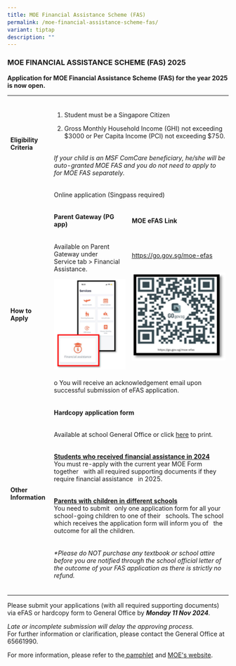 ```yaml
---
title: MOE Financial Assistance Scheme (FAS)
permalink: /moe-financial-assistance-scheme-fas/
variant: tiptap
description: ""
---
```

<h3><strong>MOE FINANCIAL ASSISTANCE SCHEME (FAS) 2025</strong></h3>
<p><strong>Application for MOE Financial Assistance Scheme (FAS) for the year 2025 is now open.</strong>
</p>
<table style="minWidth: 75px">
<colgroup>
<col>
<col>
<col>
</colgroup>
<tbody>
<tr>
<td rowspan="1" colspan="1">
<p></p>
</td>
<td rowspan="1" colspan="1">
<p></p>
</td>
<td rowspan="1" colspan="1">
<p></p>
</td>
</tr>
<tr>
<td rowspan="2" colspan="1">
<p><strong>Eligibility Criteria</strong>
</p>
</td>
<td rowspan="1" colspan="2">
<ol data-tight="true" class="tight">
<li>
<p>Student must be a Singapore Citizen</p>
</li>
<li>
<p>Gross Monthly Household Income (GHI) not exceeding $3000 or Per Capita
Income (PCI) not exceeding $750.</p>
</li>
</ol>
</td>
</tr>
<tr>
<td rowspan="1" colspan="2">
<p><em>If your child is an MSF ComCare beneficiary, he/she will be auto-granted MOE FAS and you do not need to apply to for MOE FAS separately.</em>
</p>
</td>
</tr>
<tr>
<td rowspan="7" colspan="1">
<p><strong>How to Apply</strong>
</p>
</td>
<td rowspan="1" colspan="2">
<p>Online application (Singpass required)</p>
</td>
</tr>
<tr>
<td rowspan="1" colspan="1">
<p><strong>Parent Gateway (PG app)</strong>
</p>
</td>
<td rowspan="1" colspan="1">
<p><strong>MOE eFAS Link</strong>
</p>
</td>
</tr>
<tr>
<td rowspan="1" colspan="1">
<p>Available on Parent Gateway under
<br>Service tab &gt; Financial Assistance.
<br>
</p>
<div class="isomer-image-wrapper">
<img style="width: 100%;" height="auto" width="100" src="/images/Admin%20Matters/EFAS_202PG.png">
</div>
</td>
<td rowspan="1" colspan="1">
<p><a href="https://go.gov.sg/moe-efas" rel="noopener noreferrer" target="_blank"><u>https://go.gov.sg/moe-efas</u></a><u><br><br></u>
</p>
<div class="isomer-image-wrapper">
<img style="width: 100%;" height="200" width="200" src="/images/Admin%20Matters/EFAS_202g5.png">
</div>
</td>
</tr>
<tr>
<td rowspan="1" colspan="2">
<p>o You will receive an acknowledgement email upon successful submission
of eFAS application.</p>
</td>
</tr>
<tr>
<td rowspan="1" colspan="2">
<p><strong>Hardcopy application form</strong>
</p>
</td>
</tr>
<tr>
<td rowspan="2" colspan="2">
<p>Available at school General Office or click <a href="/files/Admin Matters/MOE_FAS_Application_Form_2025_BVSS.pdf" rel="noopener noreferrer nofollow" target="_blank">here</a> to
print.</p>
</td>
</tr>
<tr></tr>
<tr>
<td rowspan="2" colspan="1">
<p><strong>Other Information</strong>
</p>
</td>
<td rowspan="1" colspan="2">
<p><strong><u>Students who received financial assistance in 2024</u></strong>
<br>You must re-apply with the current year MOE Form together&nbsp;&nbsp;&nbsp;with
all required supporting documents if they require financial assistance&nbsp;&nbsp;&nbsp;in
2025.</p>
</td>
</tr>
<tr>
<td rowspan="1" colspan="2">
<p><strong><u>Parents with children in different schools</u></strong>
<br>You need to submit&nbsp;&nbsp;&nbsp;only one application form for all
your school-going children to one of their&nbsp;&nbsp;&nbsp;schools. The
school which receives the application form will inform you of&nbsp;&nbsp;&nbsp;the
outcome for all the children.</p>
</td>
</tr>
<tr>
<td rowspan="1" colspan="1">
<p></p>
</td>
<td rowspan="1" colspan="2">
<p><em>*Please do NOT purchase any textbook or school attire before you are notified through the school official letter of the outcome of your FAS application as there is strictly no refund.</em>
</p>
</td>
</tr>
<tr>
<td rowspan="1" colspan="1">
<p></p>
</td>
<td rowspan="1" colspan="1">
<p></p>
</td>
<td rowspan="1" colspan="1">
<p></p>
</td>
</tr>
</tbody>
</table>
<p>Please submit your applications (with all required supporting documents)
via eFAS or hardcopy form to General Office by <strong><em>Monday 11 Nov 2024</em></strong>.</p>
<p><em>Late or incomplete submission will delay the approving process.</em>
<br>For further information or clarification, please contact the General Office
at 65661990.</p>
<p></p>
<p>For more information, please refer to the<a href="/files/Admin Matters/Document_4a_MOE_FAS_pamphlet__EL_.pdf" rel="noopener noreferrer nofollow" target="_blank"> pamphlet</a> and
<a href="https://www.moe.gov.sg/financial-matters/financial-assistance" rel="noopener nofollow" target="_blank">MOE's website</a>.</p>